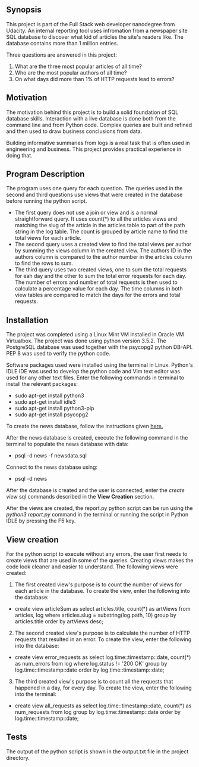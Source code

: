 ## Synopsis

This project is part of the Full Stack web developer nanodegree from Udacity. An 
internal reporting tool uses infromation from a newspaper site SQL database 
to discover what kid of articles the site's readers like. The database contains 
more than 1 million entries.

Three questions are answered in this project:
1. What are the three most popular articles of all time?
2. Who are the most popular authors of all time?
3. On what days did more than 1% of HTTP requests lead to errors?

## Motivation

The motivation behind this project is to build a solid foundation of SQL 
database skills. Interaction with a live database is done both from the command 
line and from Python code. Complex queries are built and refined and then used 
to draw business conclusions from data.

Building informative summaries from logs is a real task that is often used in 
engineering and business. This project provides practical experience in doing 
that. 

## Program Description

The program uses one query for each question. The queries used in the second and 
third questions use views that were created in the database before running the 
python script. 

* The first query does not use a join or view and is a normal straightforward 
query. It uses count(*) to all the articles views and matching the slug of the 
article in the articles table to part of the path string in the log table. The 
count is grouped by article name to find the total views for each article. 
* The second query uses a created view to find the total views per author by 
summing the views column in the created view. The authors ID in the authors 
column is compared to the author number in the articles column to find the rows 
to sum. 
* The third query uses two created views, one to sum the total requests for eah 
day and the other to sum the total error requests for each day. The number of 
errors and number of total requests is then used to calculate a percentage value 
for each day. The time columns in both view tables are compared to match the 
days for the errors and total requests.   

## Installation

The project was completed using a Linux Mint VM installed in Oracle VM
Virtualbox. The project was done using python version 3.5.2. The PostgreSQL database was 
used together with the psycopg2 python DB-API. PEP 8 was used to verify the 
python code. 

Software packages used were installed using the terminal in Linux. 
Python's IDLE IDE was used to develop the python code and Vim text editor was 
used for any other text files. Enter the following commands in terminal to 
install the relevant packages:

* sudo apt-get install python3
* sudo apt-get install idle3
* sudo apt-get install python3-pip
* sudo apt-get install psycopg2

To create the news database, follow the instructions given 
[here.](https://www.a2hosting.com/kb/developer-corner/postgresql/managing-postgresql-databases-and-users-from-the-command-line)

After the news database is created, execute the following command in the 
terminal to populate the news database with data:
* psql -d news -f newsdata.sql

Connect to the news database using:
* psql -d news

After the database is created and the user is connected, enter the *create view* 
sql commands described in the **View Creation** section.

After the views are created, the report.py python script can be run using the 
*python3 report.py* command in the terminal or running the script in Python IDLE by 
pressing the F5 key.    

## View creation

For the python script to execute without any errors, the user first needs to create views that are used in some of the queries. Creating views makes the code look cleaner and easier to understand. The following views were created:

1. The first created view's purpose is to count the number of views for each 
article in the database.
To create the view, enter the following into the database:
  * create view articleSum as select articles.title, count(*) as artViews 
from articles, log where articles.slug = substring(log.path, 10) 
group by articles.title order by artViews desc; 
2. The second created view's purpose is to calculate the number of HTTP requests 
that resulted in an error. To create the view, enter the following into the 
database:
  * create view error_requests as select log.time::timestamp::date, count(*) as num_errors 
from log where log.status != '200 OK' 
group by log.time::timestamp::date 
order by log.time::timestamp::date;
3. The third created view's purpose is to count all the requests that happened 
in a day, for every day. To create the view, enter the following into the 
terminal:
  * create view all_requests as select log.time::timestamp::date, count(*) as num_requests 
from log group by log.time::timestamp::date order by log.time::timestamp::date;

## Tests

The output of the python script is shown in the output.txt file in the project 
directory. 
